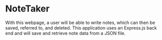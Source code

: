 # NoteTaker
With this webpage, a user will be able to write notes, which can then be saved, referred to, and deleted. This application uses an Express.js back end and will save and retrieve note data from a JSON file.
